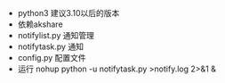 -  python3 建议3.10以后的版本
-  依赖akshare
-  notifylist.py 通知管理
-  notifytask.py 通知
-  config.py 配置文件
-  运行 nohup python -u notifytask.py >notify.log 2>&1 &
